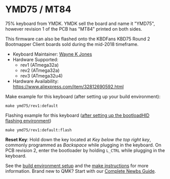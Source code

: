 # YMD75 / MT84

75% keyboard from YMDK. YMDK sell the board and name it "YMD75", however revision 1 of the PCB has "MT84" printed on both sides.

This firmware can also be flashed onto the KBDFans KBD75 Round 2 Bootmapper Client boards sold during the mid-2018 timeframe.

* Keyboard Maintainer: [Wayne K Jones](github.com/WarmCatUK)
* Hardware Supported: 
   - rev1 (ATmega32a) 
   - rev2 (ATmega32a) 
   - rev3 (ATmega32u4)
* Hardware Availability: <https://www.aliexpress.com/item/32812690592.html>

Make example for this keyboard (after setting up your build environment):

    make ymd75/rev1:default

Flashing example for this keyboard ([after setting up the bootloadHID flashing environment](https://docs.qmk.fm/#/flashing_bootloadhid))

    make ymd75/rev1:default:flash

**Reset Key**: Hold down the key located at *Key below the top right key*, commonly programmed as *Backspace* while plugging in the keyboard. On PCB revision 2, enter the bootloader by holding `L_CTRL` while plugging in the keyboard.

See the [build environment setup](https://docs.qmk.fm/#/getting_started_build_tools) and the [make instructions](https://docs.qmk.fm/#/getting_started_make_guide) for more information. Brand new to QMK? Start with our [Complete Newbs Guide](https://docs.qmk.fm/#/newbs).
